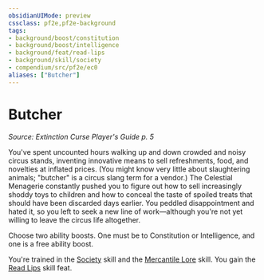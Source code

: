 ```yaml
---
obsidianUIMode: preview
cssclass: pf2e,pf2e-background
tags:
- background/boost/constitution
- background/boost/intelligence
- background/feat/read-lips
- background/skill/society
- compendium/src/pf2e/ec0
aliases: ["Butcher"]
---
```

# Butcher
*Source: Extinction Curse Player's Guide p. 5*  

You've spent uncounted hours walking up and down crowded and noisy circus stands, inventing innovative means to sell refreshments, food, and novelties at inflated prices. (You might know very little about slaughtering animals; "butcher" is a circus slang term for a vendor.) The Celestial Menagerie constantly pushed you to figure out how to sell increasingly shoddy toys to children and how to conceal the taste of spoiled treats that should have been discarded days earlier. You peddled disappointment and hated it, so you left to seek a new line of work—although you're not yet willing to leave the circus life altogether.

Choose two ability boosts. One must be to Constitution or Intelligence, and one is a free ability boost.

You're trained in the [Society](/compendium/skills.md#Society) skill and the [Mercantile Lore](/compendium/skills.md#Lore) skill. You gain the [Read Lips](/compendium/feats/read-lips.md) skill feat.